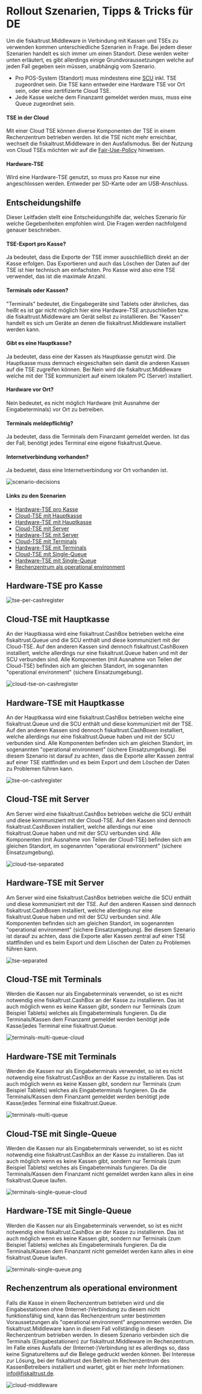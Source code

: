 # Rollout Szenarien, Tipps & Tricks für DE
Um die fiskaltrust.Middleware in Verbindung mit Kassen und TSEs zu verwenden kommen unterschiedliche Szenarien in Frage. Bei jedem dieser Szenarien handelt es sich immer um einen Standort. Diese werden weiter unten erläutert, es gibt allerdings einige Grundvoraussetzungen welche auf jeden Fall gegeben sein müssen, unabhängig vom Szenario.

- Pro POS-System (Standort) muss mindestens eine [SCU](https://github.com/fiskaltrust/productdescription-de-doc/blob/master/product-service-description/compliance-as-a-service/features/SCU-Abstraktion.md) inkl. TSE zugeordnet sein. Die TSE kann entweder eine Hardware TSE vor Ort sein, oder eine zertifizierte Cloud TSE.
- Jede Kasse welche dem Finanzamt gemeldet werden muss, muss eine Queue zugeordnet sein.

#### TSE in der Cloud
Mit einer Cloud TSE können diverse Komponenten der TSE in einem Rechenzentrum betrieben werden. Ist die TSE nicht mehr erreichbar, wechselt die fiskaltrust.Middleware in den Ausfallsmodus. Bei der Nutzung von Cloud TSEs möchten wir auf die [Fair-Use-Policy]() hinweisen.

#### Hardware-TSE
Wird eine Hardware-TSE genutzt, so muss pro Kasse nur eine angeschlossen werden. Entweder per SD-Karte oder am USB-Anschluss.

## Entscheidungshilfe
Dieser Leitfaden stellt eine Entscheidungshilfe dar, welches Szenario für welche Gegebenheiten empfohlen wird. Die Fragen werden nachfolgend genauer beschrieben.

#### TSE-Export pro Kasse?
Ja bedeutet, dass die Exporte der TSE immer ausschließlich direkt an der Kasse erfolgen. Das Exportieren und auch das Löschen der Daten auf der TSE ist hier technisch am einfachsten. Pro Kasse wird also eine TSE verwendet, das ist die maximale Anzahl.

#### Terminals oder Kassen?
"Terminals" bedeutet, die Eingabegeräte sind Tablets oder ähnliches, das heißt es ist gar nicht möglich hier eine Hardware-TSE anzuschließen bzw. die fiskaltrust.Middleware am Gerät selbst zu installieren. Bei "Kassen" handelt es sich um Geräte an denen die fiskaltrust.Middleware installiert werden kann.

#### Gibt es eine Hauptkasse?
Ja bedeutet, dass eine der Kassen als Hauptkasse genutzt wird. Die Hauptkasse muss demnach eingeschalten sein damit die anderen Kassen auf die TSE zugreifen können. Bei Nein wird die fiskaltrust.Middleware welche mit der TSE kommuniziert auf einem lokalem PC (Server) installiert.

#### Hardware vor Ort?
Nein bedeutet, es nicht möglich Hardware (mit Ausnahme der Eingabeterminals) vor Ort zu betreiben.

#### Terminals meldepflichtig?
Ja bedeutet, dass die Terminals dem Finanzamt gemeldet werden. Ist das der Fall, benötigt jedes Terminal eine eigene fiskaltrust.Queue. 

#### Internetverbindung vorhanden?
Ja beduetet, dass eine Internetverbindung vor Ort vorhanden ist.

![scenario-decisions](media/scenario-decisions.png)

#### Links zu den Szenarien

- [Hardware-TSE pro Kasse](#Hardware-TSE-pro-Kasse)
- [Cloud-TSE mit Hauptkasse](#Cloud-TSE-mit-Hauptkasse)
- [Hardware-TSE mit Hauptkasse](#Hardware-TSE-mit-Hauptkasse)
- [Cloud-TSE mit Server](#Cloud-TSE-mit-Server)
- [Hardware-TSE mit Server](#Hardware-TSE-mit-Server)
- [Cloud-TSE mit Terminals](#Cloud-TSE-mit-Terminals)
- [Hardware-TSE mit Terminals](#Hardware-TSE-mit-Terminals)
- [Cloud-TSE mit Single-Queue](#Cloud-TSE-mit-Single-Queue)
- [Hardware-TSE mit Single-Queue](#Hardware-TSE-mit-Single-Queue)
- [Rechenzentrum als operational environment](#Rechenzentrum-als-operational-environment)

## Hardware-TSE pro Kasse
![tse-per-cashregister](media/tse-per-cashregister.png)

## Cloud-TSE mit Hauptkasse
An der Hauptkassa wird eine fiskaltrust.CashBox betrieben welche eine fiskaltrust.Queue und die SCU enthält und diese kommuniziert mit der Cloud-TSE. Auf den anderen Kassen sind dennoch fiskaltrust.CashBoxen installiert, welche allerdings nur eine fiskaltrust.Queue haben und mit der SCU verbunden sind. Alle Komponenten (mit Ausnahme von Teilen der Cloud-TSE) befinden sich am gleichen Standort, im sogenannten "operational environment" (sichere Einsatzumgebung).

![cloud-tse-on-cashregister](media/cloud-tse-on-cashregister.png)

## Hardware-TSE mit Hauptkasse
An der Hauptkassa wird eine fiskaltrust.CashBox betrieben welche eine fiskaltrust.Queue und die SCU enthält und diese kommuniziert mit der TSE. Auf den anderen Kassen sind dennoch fiskaltrust.CashBoxen installiert, welche allerdings nur eine fiskaltrust.Queue haben und mit der SCU verbunden sind. Alle Komponenten befinden sich am gleichen Standort, im sogenannten "operational environment" (sichere Einsatzumgebung). Bei diesem Szenario ist darauf zu achten, dass die Exporte aller Kassen zentral auf einer TSE stattfinden und es beim Export und dem Löschen der Daten zu Problemen führen kann.

![tse-on-cashregister](media/tse-on-cashregister.png)

## Cloud-TSE mit Server
Am Server wird eine fiskaltrust.CashBox betrieben welche die SCU enthält und diese kommuniziert mit der Cloud-TSE. Auf den Kassen sind dennoch fiskaltrust.CashBoxen installiert, welche allerdings nur eine fiskaltrust.Queue haben und mit der SCU verbunden sind. Alle Komponenten (mit Ausnahme von Teilen der Cloud-TSE) befinden sich am gleichen Standort, im sogenannten "operational environment" (sichere Einsatzumgebung).

![cloud-tse-separated](media/cloud-tse-separated.png)

## Hardware-TSE mit Server
Am Server wird eine fiskaltrust.CashBox betrieben welche die SCU enthält und diese kommuniziert mit der TSE. Auf den anderen Kassen sind dennoch fiskaltrust.CashBoxen installiert, welche allerdings nur eine fiskaltrust.Queue haben und mit der SCU verbunden sind. Alle Komponenten befinden sich am gleichen Standort, im sogenannten "operational environment" (sichere Einsatzumgebung). Bei diesem Szenario ist darauf zu achten, dass die Exporte aller Kassen zentral auf einer TSE stattfinden und es beim Export und dem Löschen der Daten zu Problemen führen kann.

![tse-separated](media/tse-separated.png)

## Cloud-TSE mit Terminals
Werden die Kassen nur als Eingabeterminals verwendet, so ist es nicht notwendig eine fiskaltrust.CashBox an der Kasse zu installieren. Das ist auch möglich wenn es keine Kassen gibt, sondern nur Terminals (zum Beispiel Tablets) welches als Eingabeterminals fungieren. Da die Terminals/Kassen dem Finanzamt gemeldet werden benötigt jede Kasse/jedes Terminal eine fiskaltrust.Queue. 

![terminals-multi-queue-cloud](media/terminals-multi-queue-cloud.png)

## Hardware-TSE mit Terminals
Werden die Kassen nur als Eingabeterminals verwendet, so ist es nicht notwendig eine fiskaltrust.CashBox an der Kasse zu installieren. Das ist auch möglich wenn es keine Kassen gibt, sondern nur Terminals (zum Beispiel Tablets) welches als Eingabeterminals fungieren. Da die Terminals/Kassen dem Finanzamt gemeldet werden benötigt jede Kasse/jedes Terminal eine fiskaltrust.Queue.

![terminals-multi-queue](media/terminals-multi-queue.png)

## Cloud-TSE mit Single-Queue
Werden die Kassen nur als Eingabeterminals verwendet, so ist es nicht notwendig eine fiskaltrust.CashBox an der Kasse zu installieren. Das ist auch möglich wenn es keine Kassen gibt, sondern nur Terminals (zum Beispiel Tablets) welches als Eingabeterminals fungieren. Da die Terminals/Kassen dem Finanzamt nicht gemeldet werden kann alles in eine fiskaltrust.Queue laufen.

![terminals-single-queue-cloud](media/terminals-single-queue-cloud.png)

## Hardware-TSE mit Single-Queue
Werden die Kassen nur als Eingabeterminals verwendet, so ist es nicht notwendig eine fiskaltrust.CashBox an der Kasse zu installieren. Das ist auch möglich wenn es keine Kassen gibt, sondern nur Terminals (zum Beispiel Tablets) welches als Eingabeterminals fungieren. Da die Terminals/Kassen dem Finanzamt nicht gemeldet werden kann alles in eine fiskaltrust.Queue laufen.

![terminals-single-queue.png](media/terminals-single-queue.png)

## Rechenzentrum als operational environment
Falls die Kasse in einem Rechenzentrum betrieben wird und die Eingabestationen ohne (Internet-)Verbindung zu diesem nicht funktionsfähig sind, kann das Rechenzentrum unter bestimmten Voraussetzungen als "operational environment" angenommen werden. Die fiskaltrust.Middleware kann in diesem Fall vollständig in diesem Rechenzentrum betrieben werden. In diesem Szenario verbinden sich die Terminals (Eingabestationen) zur fiskaltrust.Middleware im Rechenzentrum.
Im Falle eines Ausfalls der (Internet-)Verbindung ist es allerdings so, dass keine SignatureItems auf die Belege gedruckt werden können. Bei Interesse zur Lösung, bei der fiskaltrust den Betrieb im Rechenzentrum des KassenBetreibers installiert und wartet, gibt er hier mehr Informationen: [info@fiskaltrust.de](mailto:info@fiskaltrust.de?subject=Informationen%20zu%20Bring-your-own-datacenter).

![cloud-middleware](media/cloud-middleware.png)